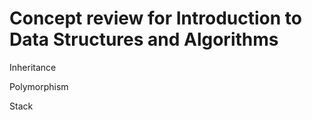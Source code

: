 # Concept review for Introduction to Data Structures and Algorithms
Inheritance

Polymorphism

Stack
